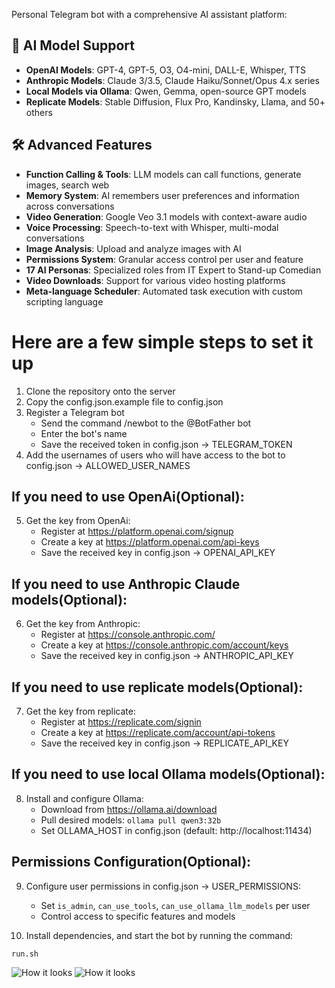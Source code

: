 Personal Telegram bot with a comprehensive AI assistant platform:

## 🤖 AI Model Support
- **OpenAI Models**: GPT-4, GPT-5, O3, O4-mini, DALL-E, Whisper, TTS
- **Anthropic Models**: Claude 3/3.5, Claude Haiku/Sonnet/Opus 4.x series
- **Local Models via Ollama**: Qwen, Gemma, open-source GPT models
- **Replicate Models**: Stable Diffusion, Flux Pro, Kandinsky, Llama, and 50+ others

## 🛠️ Advanced Features
- **Function Calling & Tools**: LLM models can call functions, generate images, search web
- **Memory System**: AI remembers user preferences and information across conversations
- **Video Generation**: Google Veo 3.1 models with context-aware audio
- **Voice Processing**: Speech-to-text with Whisper, multi-modal conversations
- **Image Analysis**: Upload and analyze images with AI
- **Permissions System**: Granular access control per user and feature
- **17 AI Personas**: Specialized roles from IT Expert to Stand-up Comedian
- **Video Downloads**: Support for various video hosting platforms
- **Meta-language Scheduler**: Automated task execution with custom scripting language

# Here are a few simple steps to set it up

1. Clone the repository onto the server
2. Copy the config.json.example file to config.json
3. Register a Telegram bot
    - Send the command /newbot to the @BotFather bot
    - Enter the bot's name
    - Save the received token in config.json -> TELEGRAM_TOKEN
4. Add the usernames of users who will have access to the bot to config.json -> ALLOWED_USER_NAMES

## If you need to use OpenAi(Optional):

5. Get the key from OpenAi:
    - Register at https://platform.openai.com/signup
    - Create a key at https://platform.openai.com/api-keys
    - Save the received key in config.json -> OPENAI_API_KEY

## If you need to use Anthropic Claude models(Optional):

6. Get the key from Anthropic:
    - Register at https://console.anthropic.com/
    - Create a key at https://console.anthropic.com/account/keys
    - Save the received key in config.json -> ANTHROPIC_API_KEY

## If you need to use replicate models(Optional):

7. Get the key from replicate:
    - Register at https://replicate.com/signin
    - Create a key at https://replicate.com/account/api-tokens
    - Save the received key in config.json -> REPLICATE_API_KEY

## If you need to use local Ollama models(Optional):

8. Install and configure Ollama:
    - Download from https://ollama.ai/download
    - Pull desired models: `ollama pull qwen3:32b`
    - Set OLLAMA_HOST in config.json (default: http://localhost:11434)

## Permissions Configuration(Optional):

9. Configure user permissions in config.json -> USER_PERMISSIONS:
    - Set `is_admin`, `can_use_tools`, `can_use_ollama_llm_models` per user
    - Control access to specific features and models

10. Install dependencies, and start the bot by running the command:

```run.sh```

![How it looks](/images/bot_screenshot.png)
![How it looks](/images/bot_screenshot2.png)

